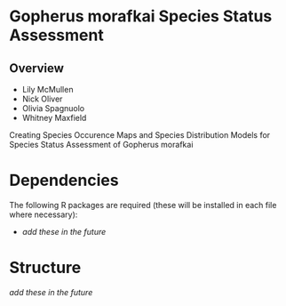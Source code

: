 # Gopherus morafkai Species Status Assessment 

## Overview 
- Lily McMullen
- Nick Oliver
- Olivia Spagnuolo
- Whitney Maxfield 

Creating Species Occurence Maps and Species Distribution Models for Species Status Assessment of Gopherus morafkai 

# Dependencies 
The following R packages are required (these will be installed in each file where necessary):
- *add these in the future* 

# Structure 
*add these in the future* 


